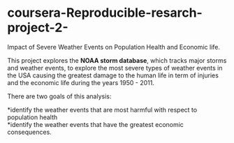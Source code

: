 # coursera-Reproducible-resarch-project-2-
Impact of Severe Weather Events on Population Health and Economic life.  

This project explores the **NOAA storm database**, which tracks major storms and weather events, to explore the most severe types of weather events in the USA causing the greatest damage to the human life in term of injuries  and the economic life during the years 1950 - 2011.   

There are two goals of this analysis:   

 *identify the weather events that are most harmful with respect to population health   
 *identify the weather events that have the greatest economic consequences. 
